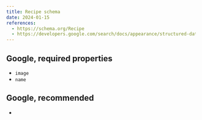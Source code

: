 ```yaml
---
title: Recipe schema
date: 2024-01-15
references:
  - https://schema.org/Recipe
  - https://developers.google.com/search/docs/appearance/structured-data/recipe
---
```


## Google, required properties

- `image`
- `name`

## Google, recommended

-
